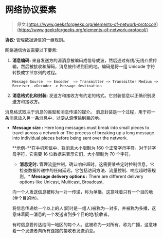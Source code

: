 # 网络协议要素

> 原文:[https://www.geeksforgeeks.org/elements-of-network-protocol/](https://www.geeksforgeeks.org/elements-of-network-protocol/)

**协议:**
管理数据通信的一组规则。

网络通信协议需要以下要素:

1.  **消息编码:**
    来自发送方的源消息被编码成信号或波，然后通过有线/无线介质传输，然后被接收和解码，消息被传递到目的地。编码是将一组 Unicode 字符转换成字节序列的过程。

    ```
    Message Source  –> Encoder  –> Transmitter –> Transmitter Medium –>
    Receiver –>Decoder –> Message destination
    ```

2.  **消息格式化和封装:**
    发送方和接收方有约定的格式。它封装信息以正确识别发送方和接收方。

消息格式取决于消息的类型和消息传递的媒介。
消息封装是一个过程，用于将一条消息放入另一条消息中，以便从源传输到目的地。

*   **Message size :**
    Here long messages must break into small pieces to travel across a network or The process of breaking up a long message into individual pieces before being sent over the network.

    **示例–**在手机短信中，将消息大小限制为 160 个正常字母字符。对于非字母字符，它需要 16 位数据来表示它们，大小限制为 70 个字符。

    *   **消息定时:**
    管理流量控制。确认响应超时。这需要某些定时控制信息。它检查数据传递中的任何延迟。它包括访问方法、流量控制、响应超时等规则。*   **Message delivery options :**
    There are different delivery options like Unicast, Multicast, Broadcast.

    向一个人发送信息被称为一对一传递，称为单播，这意味着只有一个目的地(单个目的地)。

    将信息传递给一个以上的人(同时是一组人)被称为一对多，并被称为多播，这意味着同一消息的一个发送者到多个目的地/接收者。

    有时信息要传达给同一地区的每个人。这被称为一对所有，称为广播，这意味着一个发送者向所有连接的接收者发送消息。